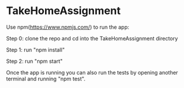 # TakeHomeAssignment

Use npm(https://www.npmjs.com/) to run the app:

Step 0: clone the repo and cd into the TakeHomeAssignment directory

Step 1: run "npm install"

Step 2: run "npm start"

Once the app is running you can also run the tests by opening another terminal and running "npm test".
